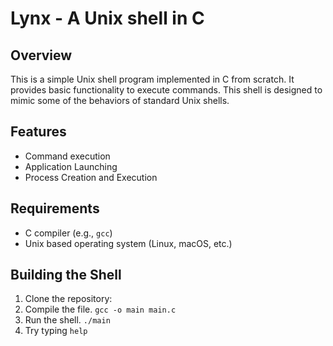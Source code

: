 # Lynx - A Unix shell in C

## Overview

This is a simple Unix shell program implemented in C from scratch. It provides basic functionality to execute commands. This shell is designed to mimic some of the behaviors of standard Unix shells.

## Features

- Command execution
- Application Launching
- Process Creation and Execution

## Requirements

- C compiler (e.g., `gcc`)
- Unix based operating system (Linux, macOS, etc.)

## Building the Shell

1. Clone the repository:
2. Compile the file. `gcc -o main main.c`
3. Run the shell. `./main`
4. Try typing `help`
